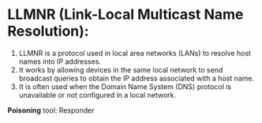 # LLMNR (Link-Local Multicast Name Resolution):

1. LLMNR is a protocol used in local area networks (LANs) to resolve host names into IP addresses.
2. It works by allowing devices in the same local network to send broadcast queries to obtain the IP address associated with a host name.
3. It is often used when the Domain Name System (DNS) protocol is unavailable or not configured in a local network.

**Poisoning**
tool: Responder